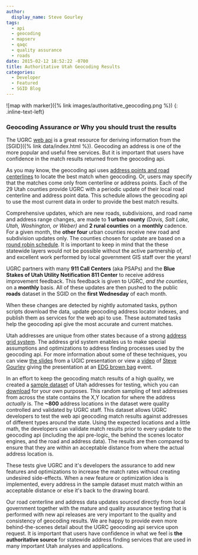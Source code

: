 ```yaml
---
author:
  display_name: Steve Gourley
tags:
  - api
  - geocoding
  - mapserv
  - qaqc
  - quality assurance
  - roads
date: 2015-02-12 18:52:22 -0700
title: Authoritative Utah Geocoding Results
categories:
  - Developer
  - Featured
  - SGID Blog
---
```


![map with marker]({% link images/authoritative_geocoding.png %})
{: .inline-text-left}

### Geocoding Assurance _or_ Why you should trust the results

The UGRC [web api](https://api.mapserv.utah.gov) is a great resource for deriving information from the [SGID]({% link data/index.html %}). Geocoding an address is one of the more popular and useful free services. But it is important that users have confidence in the match results returned from the geocoding api.

As you may know, the geocoding api uses [address points and road centerlines](https://api.mapserv.utah.gov#geocoding) to locate the best match when geocoding. Or, users may specify that the matches come only from centerline or address points. Each of the 29 Utah counties provide UGRC with a periodic update of their local road centerline and address point data. This schedule allows the geocoding api to use the most current data in order to provide the best match results.

Comprehensive updates, which are new roads, subdivisions, and road name and address range changes, are made to **1 urban county** _(Davis, Salt Lake, Utah, Washington, or Weber)_ and **2 rural counties** on a **monthly** cadence. For a given month, the **other four** urban counties receive new road and subdivision updates only. The counties chosen for update are based on a [round robin schedule](https://docs.google.com/spreadsheet/ccc?key=0Aj18jufMWioidENRNDhPb3VtRTFGamJfYzlPal9TNmc&usp=sharing). It is important to keep in mind that the these statewide layers would not be possible without the active partnership of, and excellent work performed by local government GIS staff over the years!

UGRC partners with many **911 Call Centers** (aka PSAPs) and the **Blue Stakes of Utah Utility Notification 811 Center** to receive address improvement feedback. This feedback is given to UGRC, _and the counties_, on a **monthly** basis. All of these updates are then pushed to the public **roads** dataset in the SGID on the **first Wednesday** of each month.

When these changes are detected by nightly automated tasks, python scripts download the data, update geocoding address locator indexes, and publish them as services for the web api to use. These automated tasks help the geocoding api give the most accurate and current matches.

Utah addresses are unique from other states because of a strong [address grid system](http://www.exploreutah.com/GettingAround/Navigating_Utahs_Streets.shtml). The address grid system enables us to make special assumptions and optimizations to address finding processes used by the geocoding api. For more information about some of these techniques, you can view [the slides](https://steveoh.github.io/Presentations/2014/UGIC/#0) from a UGIC presentation or view a [video](https://www.youtube.com/watch?v=BHhQxxXy6bo) of [Steve Gourley](https://twitter.com/steve_ugrc) giving the presentation at an [EDG brown bag](https://www.youtube.com/user/UtahDTS) event.

In an effort to keep the geocoding match results of a high quality, we created a [sample dataset](https://github.com/agrc/AddressAssurance) of Utah addresses for testing, which you can [download](https://github.com/agrc/AddressAssurance/blob/master/GCTestAddresses.gdb.zip?raw=true) for your own purposes. This random sampling of test addresses from across the state contains the X,Y location for where the address _actually_ is. The **~800** address locations in the dataset were quality controlled and validated by UGRC staff. This dataset allows UGRC developers to test the web api geocoding match results against addresses of different types around the state. Using the expected locations and a little math, the developers can validate match results prior to every update to the geocoding api (including the api pre-logic, the behind the scenes locator engines, and the road and address data). The results are then compared to ensure that they are within an acceptable distance from where the actual address location is.

These tests give UGRC and it's developers the assurance to add new features and optimizations to increase the match rates without creating undesired side-effects. When a new feature or optimization idea is implemented, every address in the sample dataset must match within an acceptable distance or else it's back to the drawing board.

Our road centerline and address data updates sourced directly from local government together with the mature and quality assurance testing that is performed with new api releases are very important to the quality and consistency of geocoding results. We are happy to provide even more behind-the-scenes detail about the UGRC geocoding api service upon request. It is important that users have confidence in what we feel is **the authoritative source** for statewide address finding services that are used in many important Utah analyses and applications.
